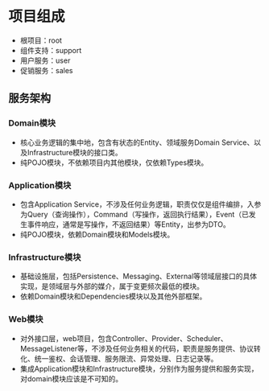 # 项目组成

- 根项目：root
- 组件支持：support
- 用户服务：user
- 促销服务：sales

## 服务架构

### Domain模块

- 核心业务逻辑的集中地，包含有状态的Entity、领域服务Domain Service、以及Infrastructure模块的接口类。
- 纯POJO模块，不依赖项目内其他模块，仅依赖Types模块。

### Application模块

- 包含Application Service，不涉及任何业务逻辑，职责仅仅是组件编排，入参为Query（查询操作），Command（写操作，返回执行结果），Event（已发生事件响应，通常是写操作，不返回结果）等Entity，出参为DTO。
- 纯POJO模块，依赖Domain模块和Models模块。

### Infrastructure模块

- 基础设施层，包括Persistence、Messaging、External等领域层接口的具体实现，是领域层与外部的媒介，属于变更频次最低的模块。
- 依赖Domain模块和Dependencies模块以及其他外部框架。

### Web模块

- 对外接口层，web项目，包含Controller、Provider、Scheduler、MessageListener等，不涉及任何业务相关的代码，职责是服务提供、协议转化、统一鉴权、会话管理、服务限流、异常处理、日志记录等。
- 集成Application模块和Infrastructure模块，分别作为服务提供和服务实现，对domain模块应该是不可知的。
